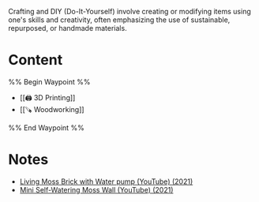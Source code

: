 Crafting and DIY (Do-It-Yourself) involve creating or modifying items using one's skills and creativity, often emphasizing the use of sustainable, repurposed, or handmade materials.

# Content
%% Begin Waypoint %%
- [[🖨 3D Printing]]
- [[🪚 Woodworking]]

%% End Waypoint %%
# Notes

* [Living Moss Brick with Water pump (YouTube) (2021)](https://www.youtube.com/watch?v=fH8k3\_UPzc0)
* [Mini Self-Watering Moss Wall (YouTube) (2021)](https://www.youtube.com/watch?v=Bv7yPldAxpQ)